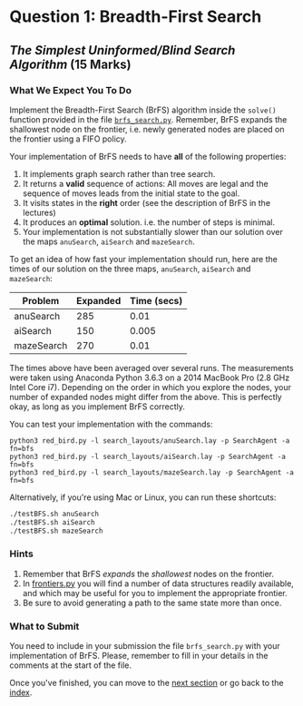 # Question 1: Breadth-First Search
## _The Simplest Uninformed/Blind Search Algorithm_ (15 Marks)

### What We Expect You To Do

Implement the Breadth-First Search (BrFS) algorithm inside the `solve()`
function provided in the file [`brfs_search.py`](../brfs_search.py).
Remember, BrFS expands the shallowest node on the frontier, i.e. newly
generated nodes are placed on the frontier using a FIFO policy.

Your implementation of BrFS needs to have **all** of the following properties:

1. It implements graph search rather than tree search.
2. It returns a **valid** sequence of actions: All moves are legal and the
   sequence of moves leads from the initial state to the goal.
3. It visits states in the **right** order (see the description of BrFS in the
   lectures)
4. It produces an **optimal** solution. i.e. the number of steps is minimal.
5. Your implementation is not substantially slower than our solution over the
   maps `anuSearch`, `aiSearch` and `mazeSearch`.

To get an idea of how fast your implementation should run, here are the times
of our solution on the three maps, `anuSearch`, `aiSearch` and `mazeSearch`:

| Problem    | Expanded | Time (secs) |
|------------|----------|-------------|
| anuSearch  | 285      | 0.01        |
| aiSearch   | 150      | 0.005       |
| mazeSearch | 270      | 0.01        |

The times above have been averaged over several runs. The measurements were
taken using Anaconda Python 3.6.3 on a 2014 MacBook Pro (2.8 GHz Intel Core
i7). Depending on the order in which you explore the nodes, your number of
expanded nodes might differ from the above. This is perfectly okay, as long as
you implement BrFS correctly.

You can test your implementation with the commands:

```
python3 red_bird.py -l search_layouts/anuSearch.lay -p SearchAgent -a fn=bfs
python3 red_bird.py -l search_layouts/aiSearch.lay -p SearchAgent -a fn=bfs
python3 red_bird.py -l search_layouts/mazeSearch.lay -p SearchAgent -a fn=bfs
```

Alternatively, if you're using Mac or Linux, you can run these shortcuts:

```sh
./testBFS.sh anuSearch
./testBFS.sh aiSearch
./testBFS.sh mazeSearch
```

### Hints

1. Remember that BrFS *expands* the *shallowest* nodes on the frontier.
2. In [frontiers.py](../frontiers.py) you will find a number of data
   structures readily available, and which may be useful for you to implement
   the appropriate frontier.
3. Be sure to avoid generating a path to the same state more than once.

### What to Submit

You need to include in your submission the file `brfs_search.py` with your
implementation of BrFS. Please, remember to fill in your details in the
comments at the start of the file.

Once you've finished, you can move to the
[next section](4_iterative_deepening_search.md) or go back to the
[index](README.md).
